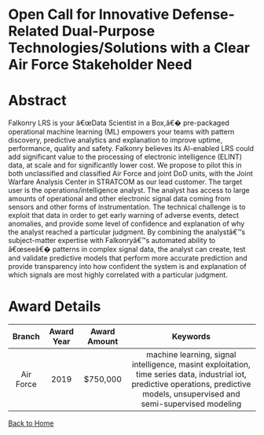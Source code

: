 
Open Call for Innovative Defense-Related Dual-Purpose Technologies/Solutions with a Clear Air Force Stakeholder Need
====================================================================================================================

# Abstract


Falkonry LRS is your â€œData Scientist in a Box,â€� pre-packaged operational machine learning (ML) empowers your teams with pattern discovery, predictive analytics and explanation to improve uptime, performance, quality and safety. Falkonry believes its AI-enabled LRS could add significant value to the processing of electronic intelligence (ELINT) data, at scale and for significantly lower cost. We propose to pilot this in both unclassified and classified Air Force and joint DoD units, with the Joint Warfare Analysis Center in STRATCOM as our lead customer. The target user is the operations/intelligence analyst. The analyst has access to large amounts of operational and other electronic signal data coming from sensors and other forms of instrumentation. The technical challenge is to exploit that data in order to get early warning of adverse events, detect anomalies, and provide some level of confidence and explanation of why the analyst reached a particular judgment. By combining the analystâ€™s subject-matter expertise with Falkonryâ€™s automated ability to â€œseeâ€� patterns in complex signal data, the analyst can create, test and validate predictive models that perform more accurate prediction and provide transparency into how confident the system is and explanation of which signals are most highly correlated with a particular judgment.  

# Award Details

|Branch|Award Year|Award Amount|Keywords|
| :---: | :---: | :---: | :---: |
|Air Force|2019|$750,000|machine learning, signal intelligence, masint exploitation, time series data, industrial iot, predictive operations, predictive models, unsupervised and semi-supervised modeling|
  
  


[Back to Home](https://github.com/chrischow/dod_sbir_awards/DJ/#1483)